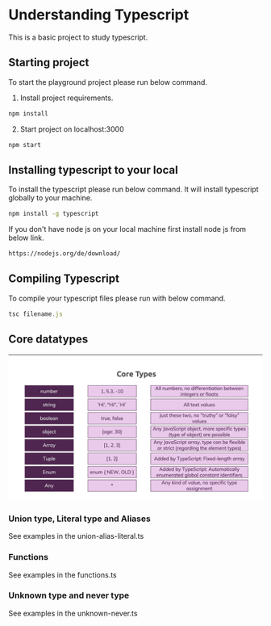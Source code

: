 # Understanding Typescript

This is a basic project to study typescript.

## Starting project

To start the playground project please run below command.

1. Install project requirements.

```bash
npm install
```

2. Start project on localhost:3000

```bash
npm start
```

## Installing typescript to your local

To install the typescript please run below command. It will install typescript globally to your machine.

```bash
npm install -g typescript
```

If you don't have node js on your local machine first install node js from below link.

```bash
https://nodejs.org/de/download/
```

## Compiling Typescript

To compile your typescript files please run with below command.

```typescript
tsc filename.js
```

## Core datatypes

![core-types](assests/core-types.png)

### Union type, Literal type and Aliases

See examples in the union-alias-literal.ts

### Functions

See examples in the functions.ts

### Unknown type and never type

See examples in the unknown-never.ts
